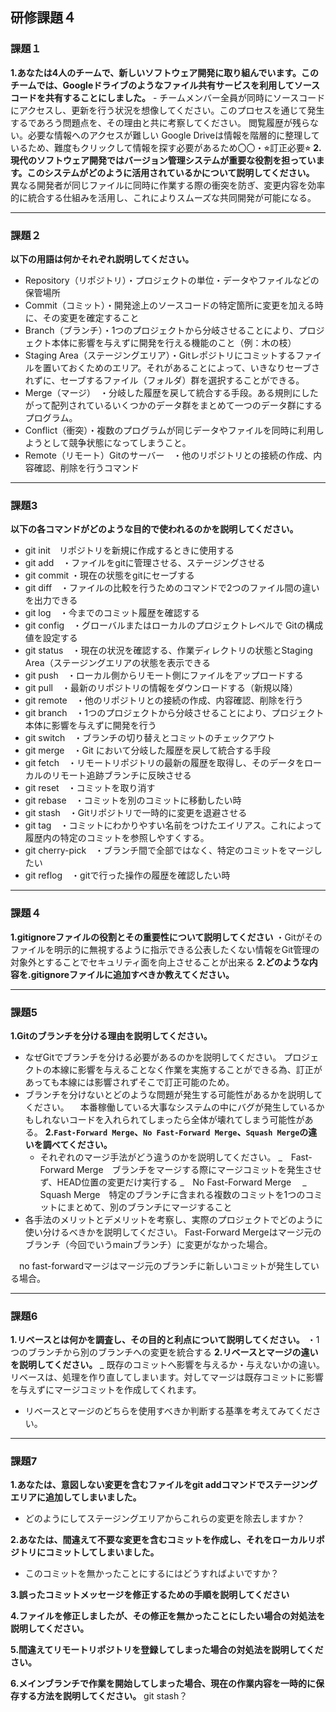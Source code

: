 ## 研修課題４
### 課題１
**1.あなたは4人のチームで、新しいソフトウェア開発に取り組んでいます。このチームでは、Googleドライブのようなファイル共有サービスを利用してソースコードを共有することにしました。**
    - チームメンバー全員が同時にソースコードにアクセスし、更新を行う状況を想像してください。このプロセスを通じて発生するであろう問題点を、その理由と共に考察してください。
閲覧履歴が残らない。必要な情報へのアクセスが難しい Google Driveは情報を階層的に整理しているため、難度もクリックして情報を探す必要があるため〇〇・⭐︎訂正必要⭐︎
**2.現代のソフトウェア開発ではバージョン管理システムが重要な役割を担っています。このシステムがどのように活用されているかについて説明してください。**
異なる開発者が同じファイルに同時に作業する際の衝突を防ぎ、変更内容を効率的に統合する仕組みを活用し、これによりスムーズな共同開発が可能になる。
___
### 課題２
**以下の用語は何かそれぞれ説明してください。**
- Repository（リポジトリ）・プロジェクトの単位・データやファイルなどの保管場所
- Commit（コミット）・開発途上のソースコードの特定箇所に変更を加える時に、その変更を確定すること
- Branch（ブランチ）・1つのプロジェクトから分岐させることにより、プロジェクト本体に影響を与えずに開発を行える機能のこと（例：木の枝）
- Staging Area（ステージングエリア）・Gitレポジトリにコミットするファイルを置いておくためのエリア。それがあることによって、いきなりセーブされずに、セーブするファイル（フォルダ）群を選択することができる。
- Merge（マージ）　・分岐した履歴を戻して統合する手段。ある規則にしたがって配列されているいくつかのデータ群をまとめて一つのデータ群にするプログラム。
- Conflict（衝突）・複数のプログラムが同じデータやファイルを同時に利用しようとして競争状態になってしまうこと。
- Remote（リモート）Gitのサーバー　・他のリポジトリとの接続の作成、内容確認、削除を行うコマンド

___
### 課題3
**以下の各コマンドがどのような目的で使われるのかを説明してください。**
- git init　リポジトリを新規に作成するときに使用する
- git add　・ファイルをgitに管理させる、ステージングさせる
- git commit ・現在の状態をgitにセーブする
- git diff　・ファイルの比較を行うためのコマンドで2つのファイル間の違いを出力できる
- git log　・今までのコミット履歴を確認する
- git config　・グローバルまたはローカルのプロジェクトレベルで Gitの構成値を設定する
- git status　・現在の状況を確認する、作業ディレクトリの状態とStaging Area（ステージングエリアの状態を表示できる
- git push　・ローカル側からリモート側にファイルをアップロードする
- git pull　・最新のリポジトリの情報をダウンロードする（新規以降）
- git remote　・他のリポジトリとの接続の作成、内容確認、削除を行う
- git branch　・1つのプロジェクトから分岐させることにより、プロジェクト本体に影響を与えずに開発を行う
- git switch　・ブランチの切り替えとコミットのチェックアウト
- git merge　・Git において分岐した履歴を戻して統合する手段
- git fetch　・リモートリポジトリの最新の履歴を取得し、そのデータをローカルのリモート追跡ブランチに反映させる
- git reset　・コミットを取り消す
- git rebase　・コミットを別のコミットに移動したい時
- git stash　・Gitリポジトリで一時的に変更を退避させる
- git tag　・コミットにわかりやすい名前をつけたエイリアス。これによって履歴内の特定のコミットを参照しやすくする。
- git cherry-pick　・ブランチ間で全部ではなく、特定のコミットをマージしたい
- git reflog　・gitで行った操作の履歴を確認したい時
___
### 課題４
**1.gitignoreファイルの役割とその重要性について説明してください**
・Gitがそのファイルを明示的に無視するように指示できる公表したくない情報をGit管理の対象外とすることでセキュリティ面を向上させることが出来る
**2.どのような内容を.gitignoreファイルに追加すべきか教えてください。**
___
### 課題5
**1.Gitのブランチを分ける理由を説明してください。**
- なぜGitでブランチを分ける必要があるのかを説明してください。
  プロジェクトの本線に影響を与えることなく作業を実施することができる為、訂正があっても本線には影響されずそこで訂正可能のため。
- ブランチを分けないとどのような問題が発生する可能性があるかを説明してください。
  　本番稼働している大事なシステムの中にバグが発生しているかもしれないコードを入れられてしまったら全体が壊れてしまう可能性がある。
**2.`Fast-Forward Merge`、`No Fast-Forward Merge`、`Squash Merge`の違いを調べてください。**
    - それぞれのマージ手法がどう違うのかを説明してください。
      _　Fast-Forward Merge　ブランチをマージする際にマージコミットを発生させず、HEAD位置の変更だけ実行する
      _　No Fast-Forward Merge　
      _　Squash Merge　特定のブランチに含まれる複数のコミットを1つのコミットにまとめて、別のブランチにマージすること
 - 各手法のメリットとデメリットを考察し、実際のプロジェクトでどのように使い分けるべきかを説明してください。
  Fast-Forward Mergeはマージ元のブランチ（今回でいうmainブランチ）に変更がなかった場合。


　no fast-forwardマージはマージ元のブランチに新しいコミットが発生している場合。

      
___
### 課題6
**1.リベースとは何かを調査し、その目的と利点について説明してください。**
・1つのブランチから別のブランチへの変更を統合する
**2.リベースとマージの違いを説明してください。**
_ 既存のコミットへ影響を与えるか・与えないかの違い。リベースは、処理を作り直してしまいます。対してマージは既存コミットに影響を与えずにマージコミットを作成してくれます。 
 - リベースとマージのどちらを使用すべきか判断する基準を考えてみてください。
___
### 課題7
**1.あなたは、意図しない変更を含むファイルをgit addコマンドでステージングエリアに追加してしまいました。**
 - どのようにしてステージングエリアからこれらの変更を除去しますか？
  
**2.あなたは、間違えて不要な変更を含むコミットを作成し、それをローカルリポジトリにコミットしてしまいました。**
 - このコミットを無かったことにするにはどうすればよいですか？
   
**3.誤ったコミットメッセージを修正するための手順を説明してください**

**4.ファイルを修正しましたが、その修正を無かったことにしたい場合の対処法を説明してください。**

**5.間違えてリモートリポジトリを登録してしまった場合の対処法を説明してください。**

**6.メインブランチで作業を開始してしまった場合、現在の作業内容を一時的に保存する方法を説明してください。**
git stash？

